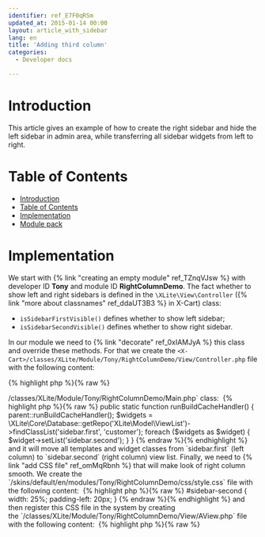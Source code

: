 ```yaml
---
identifier: ref_E7F0qRSm
updated_at: 2015-01-14 00:00
layout: article_with_sidebar
lang: en
title: 'Adding third column'
categories:
  - Developer docs

---
```



# Introduction

This article gives an example of how to create the right sidebar and hide the left sidebar in admin area, while transferring all sidebar widgets from left to right.

# Table of Contents

*   [Introduction](#introduction)
*   [Table of Contents](#table-of-contents)
*   [Implementation](#implementation)
*   [Module pack](#module-pack)

# Implementation

We start with {% link "creating an empty module" ref_TZnqVJsw %} with developer ID **Tony** and module ID **RightColumnDemo**. The fact whether to show left and right sidebars is defined in the `\XLite\View\Controller` ({% link "more about classnames" ref_ddaUT3B3 %} in X-Cart) class: 

*   `isSidebarFirstVisible()` defines whether to show left sidebar;
*   `isSidebarSecondVisible()` defines whether to show right sidebar.

In our module we need to {% link "decorate" ref_0xIAMJyA %} this class and override these methods. For that we create the `<X-Cart>/classes/XLite/Module/Tony/RightColumnDemo/View/Controller.php` file with the following content: 

{% highlight php %}{% raw %}
<?php
// vim: set ts=4 sw=4 sts=4 et:

namespace XLite\Module\Tony\RightColumnDemo\View;

/**
 * Controller main widget
 */
abstract class Controller extends \XLite\View\Controller implements \XLite\Base\IDecorator
{    
    public static function isSidebarSecondVisible()
    {
        return !\XLite::isAdminZone() ? true : parent::isSidebarSecondVisible();
    }

    public static function isSidebarFirstVisible()
    {
        return !\XLite::isAdminZone() ? false: parent::isSidebarFirstVisible();
    }
}
{% endraw %}{% endhighlight %}

We define `isSidebarSecondVisible()` method to return `true`, if we are in a customer area and we define i`sSidebarFirstVisible()` method to return `false`, if we are in customer area as well. This means that left sidebar will be hidden and right sidebar will be shown in customer area, while admin area will remain the same.

Now we need to move all widgets from left to right sidebar and we can achieve it by adding the following method to the `<X-Cart>/classes/XLite/Module/Tony/RightColumnDemo/Main.php` class: 

{% highlight php %}{% raw %}
    public static function runBuildCacheHandler()
    {
        parent::runBuildCacheHandler();

        $widgets = \XLite\Core\Database::getRepo('XLite\Model\ViewList')->findClassList('sidebar.first', 'customer');

        foreach ($widgets as $widget) {
            $widget->setList('sidebar.second');
        }
    }
{% endraw %}{% endhighlight %}

and it will move all templates and widget classes from `sidebar.first` (left column) to `sidebar.second` (right column) view list.

Finally, we need to {% link "add CSS file" ref_omMqRbnh %} that will make look of right column smooth. We create the `<X-Cart>/skins/default/en/modules/Tony/RightColumnDemo/css/style.css` file with the following content: 

{% highlight php %}{% raw %}
#sidebar-second {
    width: 25%;
    padding-left: 20px;
}
{% endraw %}{% endhighlight %}

and then register this CSS file in the system by creating the `<X-Cart>/classes/XLite/Module/Tony/RightColumnDemo/View/AView.php` file with the following content: 

{% highlight php %}{% raw %}
<?php
// vim: set ts=4 sw=4 sts=4 et:

namespace XLite\Module\Tony\RightColumnDemo\View;

/**
 * Abstract widget
 */
abstract class AView extends \XLite\View\AView implements \XLite\Base\IDecorator
{    
    protected function getThemeFiles($adminZone = null)
    {
        $list = parent::getThemeFiles($adminZone);

        $list[static::RESOURCE_CSS][] = 'modules/Tony/RightColumnDemo/css/style.css';
        return $list;
    }
}
{% endraw %}{% endhighlight %}

Now we are done with the mod and have to re-deploy the store. Once it is done, check your customer area and it should look like this:![]({{site.baseurl}}/attachments/524300/8356186.png)

_Note: using the same approach you can create three column layout or a vertical layout without sidebars._

# Module pack

You can download this module example from here: [https://dl.dropboxusercontent.com/u/23858825/Tony-RightColumnDemo-v5_1_0.tar](https://dl.dropboxusercontent.com/u/23858825/Tony-RightColumnDemo-v5_1_0.tar)

## Attachments:

* [right-column.png]({{site.baseurl}}/attachments/524300/8356186.png) (image/png)